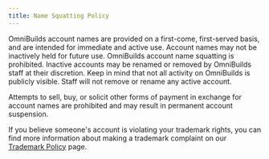 ```yaml
---
title: Name Squatting Policy
---
```

OmniBuilds account names are provided on a first-come, first-served basis, and are intended for immediate and active use. Account names may not be inactively held for future use. OmniBuilds account name squatting is prohibited. Inactive accounts may be renamed or removed by OmniBuilds staff at their discretion. Keep in mind that not all activity on OmniBuilds is publicly visible. Staff will not remove or rename any active account.

Attempts to sell, buy, or solicit other forms of payment in exchange for account names are prohibited and may result in permanent account suspension.

If you believe someone's account is violating your trademark rights, you can find more information about making a trademark complaint on our [Trademark Policy](/articles/OmniBuilds-trademark-policy/) page.
